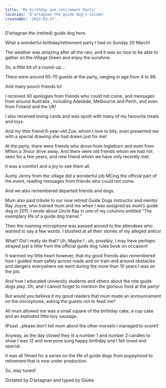 ```yaml
---
title: 'My birthday and retirement Party'
location: 'D’artagnan the guide dog’s Column'
createdAt: '2022-03-27'
---
```

D’artagnan the (retired) guide dog here.

What a wonderful birthday/retirement party I had on Sunday 20 March!

The weather was amazing after all the rain, and it was so nice to be able to gather on the Village Green and enjoy the sunshine.

So, a little bit of a round-up…

There were around 65-70 guests at the party, ranging in age from 4 to 98.

And many pooch friends to!

I received 30 apologies from friends who could not come, and messages from around Australia , including Adelaide, Melbourne and Perth, and even from Finland and the UK!

I also received loving cards and was spoilt with many of my favourite treats and toys.

And my little friend 6-year-old Zoe, whom I love to bits, even presented me with a special drawing she had drawn just for me!

At the party, there were friends who drove from Ingleburn and even from Milton a 3hour drive away.
And there were old friends whom we had not seen for a few years, and new friend whom we have only recently met.

It was a comfort and a joy to see them all.

Aunty Jenny from the village did a wonderful job MCing the official part of the event, reading messages from friends who could not come.

And we also remembered departed friends and dogs.

Mum also paid tribute to our now retired Guide Dogs instructor and mentor Ray Joyce, who trained mum and me when I was assigned as mum’s guide dog in 2011. I wrote about Uncle Ray in one of my columns entitled “The exemplary life of a guide dog trainer.”

Then the roaming microphone was passed around to the attendees who wanted to say a few words.
I blushed at all their stories of my alleged antics!

What? Did I really do that? Uh, Maybe I , uh, possibly, I may have perhaps strayed just a little from the official guide dog rules book on occasion!

It warmed my little heart however, that my good friends also remembered how I guided mum safely across roads and on train and around obstacles and dangers everywhere we went during the more than 10 years I was on the job.

And how I educated university students and others about the role guide dogs play.
Oh, and I cannot forget to mention the glorious food at the party!

But would you believe it my good readers that mum made an announcement on the microphone, asking the guests not to feed me?

All mum allowed me was a small square of the birthday cake, a cup cake and an exploded little boy sausage.

(Pssst…please don’t tell mum about the other morsels I managed to score!)

Anyway, as the day closed they lit a number 1 and number 2 candles to show I was 12 and everyone sung happy birthday and I felt loved and special.

It was all filmed for a series on the life of guide dogs from puppyhood to retirement that is now under production.

So, stay tuned!

Dictated by D’artagnan and typed by Gisele
